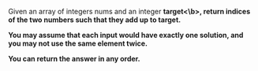 Given an array of integers nums and an integer <b>target<\b>, return indices of the two numbers such that they add up to target.

You may assume that each input would have exactly one solution, and you may not use the same element twice.

You can return the answer in any order.
